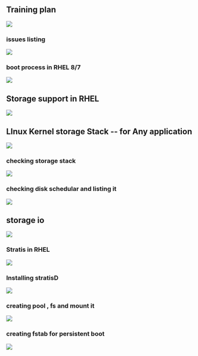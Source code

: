 ## Training plan 

<img src="plan.png">

### issues listing 

<img src="iss.png">

### boot process in RHEL 8/7 

<img src="bootprocess.png">

## Storage support in RHEL 

<img src="st.png">

## LInux Kernel storage Stack -- for Any application 

<img src="appst.png">

### checking storage stack 

<img src="stack.png">

### checking disk schedular and listing it 

<img src="list.png">

## storage io 

<img src="tool.png">

### Stratis in RHEL 

<img src="stratis.png">

### Installing stratisD 

<img src="stra.png">

### creating pool , fs and mount it 

<img src="create1.png">


### creating fstab for persistent boot 

<img src="fst.png">






